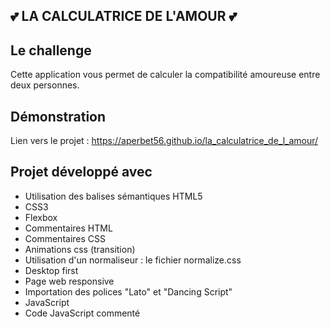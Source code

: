 ## 💕 LA CALCULATRICE DE L'AMOUR 💕

## Le challenge

Cette application vous permet de calculer la compatibilité amoureuse entre deux personnes.

## Démonstration

Lien vers le projet : https://aperbet56.github.io/la_calculatrice_de_l_amour/

## Projet développé avec

- Utilisation des balises sémantiques HTML5
- CSS3
- Flexbox
- Commentaires HTML
- Commentaires CSS
- Animations css (transition)
- Utilisation d'un normaliseur : le fichier normalize.css
- Desktop first
- Page web responsive
- Importation des polices "Lato" et "Dancing Script"
- JavaScript
- Code JavaScript commenté
